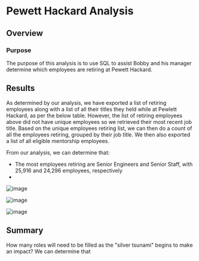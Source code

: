 # Pewett Hackard Analysis

## Overview
### Purpose
The purpose of this analysis is to use SQL to assist Bobby and his manager determine which employees are retiring at Pewett Hackard.

## Results
As determined by our analysis, we have exported a list of retiring employees along with a list of all their titles they held while at Pewlett Hackard, as per the below table. However, the list of retiring employees above did not have unique employees so we retrieved their most recent job title. Based on the unique employees retiring list, we can then do a count of all the employees retiring, grouped by their job title. We then also exported a list of all eligible mentorship employees.

From our analysis, we can determine that:
* The most employees retiring are Senior Engineers and Senior Staff, with 25,916 and 24,296 employees, respectively
* 

![image](https://user-images.githubusercontent.com/108503112/194637775-c3cdfc5d-b5cb-4310-b9bf-cf68a23ac0e6.png)

![image](https://user-images.githubusercontent.com/108503112/194641257-999546b3-2ee7-4f1f-9d87-8992dbd11ba9.png)

![image](https://user-images.githubusercontent.com/108503112/194642693-c60b426c-27c6-48b7-baef-bcb4e1459a26.png)

## Summary
How many roles will need to be filled as the "silver tsunami" begins to make an impact?
We can determine that 
